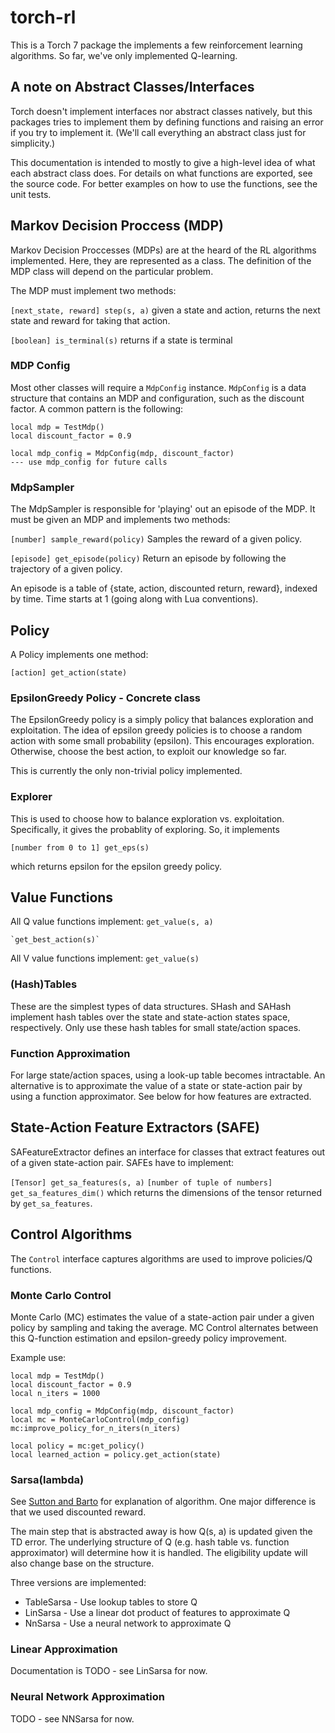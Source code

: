 # torch-rl
This is a Torch 7 package the implements a few reinforcement learning
algorithms. So far, we've only implemented Q-learning.

## A note on Abstract Classes/Interfaces
Torch doesn't implement interfaces nor abstract classes natively, but this
packages tries to implement them by defining functions and raising an error if
you try to implement it. (We'll call everything an abstract class
just for simplicity.)

This documentation is intended to mostly to give a high-level idea of what each
abstract class does. For details on what functions are exported, see the source
code. For better examples on how to use the functions, see the unit tests.

## Markov Decision Proccess (MDP)
Markov Decision Proccesses (MDPs) are at the heard of the RL algorithms
implemented. Here, they are represented as a class.  The definition of the MDP
class will depend on the particular problem.

The MDP must implement two methods:

`[next_state, reward] step(s, a)`
    given a state and action, returns the next state and reward for taking
    that action.

`[boolean] is_terminal(s)`
    returns if a state is terminal

### MDP Config
Most other classes will require a `MdpConfig` instance. `MdpConfig` is a data
structure that contains an MDP and configuration, such as the discount factor. A
common pattern is the following:

```
local mdp = TestMdp()
local discount_factor = 0.9

local mdp_config = MdpConfig(mdp, discount_factor)
--- use mdp_config for future calls
```

### MdpSampler
The MdpSampler is responsible for 'playing' out an episode of the MDP. It must
be given an MDP and implements two methods:

`[number] sample_reward(policy)`
    Samples the reward of a given policy.

`[episode] get_episode(policy)`
    Return an episode by following the trajectory of a given policy.

An episode is a table of {state, action, discounted return, reward}, indexed by
time. Time starts at 1 (going along with Lua conventions).

## Policy
A Policy implements one method:

`[action] get_action(state)`

### EpsilonGreedy Policy - Concrete class
The EpsilonGreedy policy is a simply policy that balances exploration and
exploitation. The idea of epsilon greedy policies is to choose a random action
with some small probability (epsilon). This encourages exploration. Otherwise,
choose the best action, to exploit our knowledge so far.

This is currently the only non-trivial policy implemented.

### Explorer
This is used to choose how to balance exploration vs. exploitation.
Specifically, it gives the probablity of exploring. So, it implements

`[number from 0 to 1] get_eps(s)`

which returns epsilon for the epsilon greedy policy.

## Value Functions
All Q value functions implement:
    `get_value(s, a)`

    `get_best_action(s)`

All V value functions implement:
    `get_value(s)`

### (Hash)Tables
These are the simplest types of data structures. SHash and SAHash implement hash
tables over the state and state-action states space, respectively. Only use
these hash tables for small state/action spaces.

### Function Approximation
For large state/action spaces, using a look-up table becomes intractable. An
alternative is to approximate the value of a state or state-action pair by using
a function approximator. See below for how features are extracted.

## State-Action Feature Extractors (SAFE)
SAFeatureExtractor defines an interface for classes that extract features out of
a given state-action pair. SAFEs have to implement:

`[Tensor] get_sa_features(s, a)`
`[number of tuple of numbers] get_sa_features_dim()`
which returns the dimensions of the tensor returned by `get_sa_features`.

## Control Algorithms
The `Control` interface captures algorithms are used to improve policies/Q
functions.

### Monte Carlo Control
Monte Carlo (MC) estimates the value of a state-action pair under a given
policy by sampling and taking the average. MC Control alternates between this
Q-function estimation and epsilon-greedy policy improvement.

Example use:

```
local mdp = TestMdp()
local discount_factor = 0.9
local n_iters = 1000

local mdp_config = MdpConfig(mdp, discount_factor)
local mc = MonteCarloControl(mdp_config)
mc:improve_policy_for_n_iters(n_iters)

local policy = mc:get_policy()
local learned_action = policy.get_action(state)
```

### Sarsa(lambda)
See [Sutton and
Barto](https://webdocs.cs.ualberta.ca/~sutton/book/ebook/node77.html) for
explanation of algorithm. One major difference is that we used discounted
reward.

The main step that is abstracted away is how Q(s, a) is updated given the TD
error. The underlying structure of Q (e.g. hash table vs. function approximator)
will determine how it is handled. The eligibility update will also change base
on the structure.

Three versions are implemented:
* TableSarsa - Use lookup tables to store Q
* LinSarsa - Use a linear dot product of features to approximate Q
* NnSarsa - Use a neural network to approximate Q

### Linear Approximation
Documentation is TODO - see LinSarsa for now.

### Neural Network Approximation
TODO - see NNSarsa for now.
